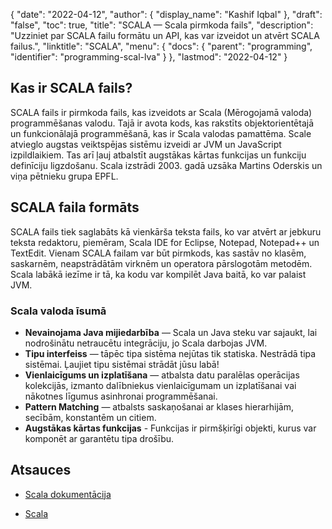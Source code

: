 {
  "date": "2022-04-12",
  "author": {
    "display_name": "Kashif Iqbal"
},
  "draft": "false",
  "toc": true,
  "title": "SCALA — Scala pirmkoda fails",
  "description": "Uzziniet par SCALA failu formātu un API, kas var izveidot un atvērt SCALA failus.",
  "linktitle": "SCALA",
  "menu": {
    "docs": {
      "parent": "programming",
      "identifier": "programming-scal-lva"
}
},
  "lastmod": "2022-04-12"
}

## Kas ir SCALA fails?

SCALA fails ir pirmkoda fails, kas izveidots ar Scala (Mērogojamā valoda) programmēšanas valodu. Tajā ir avota kods, kas rakstīts objektorientētajā un funkcionālajā programmēšanā, kas ir Scala valodas pamattēma. Scale atvieglo augstas veiktspējas sistēmu izveidi ar JVM un JavaScript izpildlaikiem. Tas arī ļauj atbalstīt augstākas kārtas funkcijas un funkciju definīciju ligzdošanu. Scala izstrādi 2003. gadā uzsāka Martins Oderskis un viņa pētnieku grupa EPFL.

## SCALA faila formāts

SCALA fails tiek saglabāts kā vienkārša teksta fails, ko var atvērt ar jebkuru teksta redaktoru, piemēram, Scala IDE for Eclipse, Notepad, Notepad++ un TextEdit. Vienam SCALA failam var būt pirmkods, kas sastāv no klasēm, saskarnēm, neapstrādātām virknēm un operatora pārslogotām metodēm. Scala labākā iezīme ir tā, ka kodu var kompilēt Java baitā, ko var palaist JVM.

### Scala valoda īsumā

 * **Nevainojama Java mijiedarbība** — Scala un Java steku var sajaukt, lai nodrošinātu netraucētu integrāciju, jo Scala darbojas JVM.
 * **Tipu interfeiss** — tāpēc tipa sistēma nejūtas tik statiska. Nestrādā tipa sistēmai. Ļaujiet tipu sistēmai strādāt jūsu labā!
 * **Vienlaicīgums un izplatīšana** — atbalsta datu paralēlas operācijas kolekcijās, izmanto dalībniekus vienlaicīgumam un izplatīšanai vai nākotnes līgumus asinhronai programmēšanai.
 * **Pattern Matching** — atbalsts saskaņošanai ar klases hierarhijām, secībām, konstantēm un citiem.
 * **Augstākas kārtas funkcijas** - Funkcijas ir pirmšķirīgi objekti, kurus var komponēt ar garantētu tipa drošību.

## Atsauces

* [Scala dokumentācija](https://www.scala-lang.org/documentation/)

* [Scala](https://www.scala-lang.org/)


